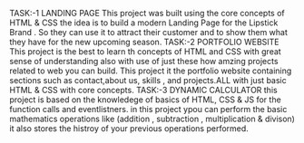TASK:-1 LANDING PAGE
This project was built using the core concepts of HTML & CSS 
the idea is to build a modern Landing Page for the Lipstick Brand . So they can use it to attract their customer and to show them what they have for the new upcoming season.
TASK:-2 PORTFOLIO WEBSITE
This project is the best to learn th concepts of HTML and CSS with great sense of understanding also with use of just these how amzing projects related to web you can build. This project it the portfolio website containing sections such as contact,about us, skills , and projects.ALL with just basic HTML & CSS with core concepts.
TASK:-3 DYNAMIC CALCULATOR
this project is based on the knowledege of basics of HTML, CSS & JS for the function calls and eventlistners. in this project ypou can perform the basic mathematics operations like (addition , subtraction , multiplication & divison) it also stores the histroy of your previous operations performed.
